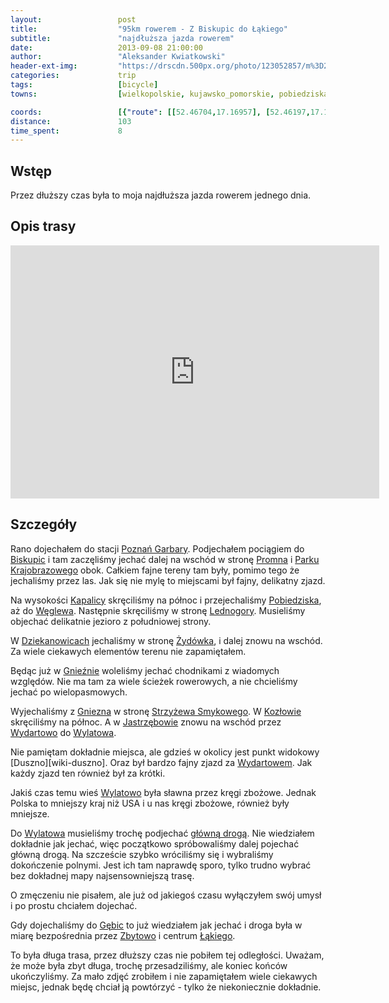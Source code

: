 ```yaml
---
layout:                 post
title:                  "95km rowerem - Z Biskupic do Łąkiego"
subtitle:               "najdłuższa jazda rowerem"
date:                   2013-09-08 21:00:00
author:                 "Aleksander Kwiatkowski"
header-ext-img:         "https://drscdn.500px.org/photo/123052857/m%3D2048/782aaa3a676afd37aeaad562ec6b9fb1"
categories:             trip
tags:                   [bicycle]
towns:                  [wielkopolskie, kujawsko_pomorskie, pobiedziska, lubowo, gniezno, trzemeszno, mogilno, strzelno]

coords:                 [{"route": [[52.46704,17.16957], [52.46197,17.16888], [52.46092,17.20412], [52.46662,17.22935], [52.45088,17.28669], [52.45883,17.29081], [52.47718,17.28806], [52.51465,17.30626], [52.51475,17.31287], [52.50477,17.33844], [52.51298,17.36634], [52.50791,17.36522], [52.50859,17.38290], [52.51982,17.38883], [52.51815,17.40608], [52.53188,17.44410], [52.52749,17.44925], [52.53282,17.45183], [52.52953,17.49079], [52.53961,17.51448], [52.53178,17.55096], [52.53517,17.58452], [52.53778,17.58855], [52.57979,17.66005], [52.58276,17.66400], [52.57530,17.66932], [52.57613,17.68005], [52.58855,17.69799], [52.57885,17.74966], [52.60815,17.76133], [52.59976,17.80854], [52.60549,17.81772], [52.59731,17.82733], [52.60309,17.82931], [52.60393,17.87677], [52.61169,17.90192], [52.60992,17.94209],  [52.58756,17.99084], [52.57926,17.99196], [52.60080,18.03092], [52.59387,18.07281], [52.61388,18.13590], [52.61513,18.15298]], "type": "bicycle"}, {"route": [[52.65827,17.94601], [52.64452,17.93708], [52.60190,17.89614], [52.58762,17.88619], [52.56973,17.81761], [52.55835,17.76491], [52.53591,17.71152], [52.52969,17.60372], [52.50556,17.48124], [52.47902,17.27816], [52.46715,17.17019]], "type": "train"}]
distance:               103
time_spent:             8
---
```


[wiki-promno-park]:                     https://pl.wikipedia.org/wiki/Park_Krajobrazowy_Promno
[wiki-strzyzewo-smykowe]:               https://pl.wikipedia.org/wiki/Strzy%C5%BCewo_Smykowe
[wiki-15]:                              https://pl.wikipedia.org/wiki/Droga_krajowa_nr_15_(Polska)
[wiki-garbary]:                         https://pl.wikipedia.org/wiki/Pozna%C5%84_Garbary
[wiki-biskupice]:                       https://pl.wikipedia.org/wiki/Biskupice_(powiat_pozna%C5%84ski)
[wiki-promno]:                          https://pl.wikipedia.org/wiki/Promno_(wie%C5%9B_w_wojew%C3%B3dztwie_wielkopolskim)
[wiki-kapalica]:                        https://pl.wikipedia.org/wiki/Kapalica
[wiki-pobiedziska]:                     https://pl.wikipedia.org/wiki/Pobiedziska
[wiki-weglewo]:                         https://pl.wikipedia.org/wiki/W%C4%99glewo_(powiat_pozna%C5%84ski)
[wiki-lednogora]:                       https://pl.wikipedia.org/wiki/Lednog%C3%B3ra
[wiki-dziekanowice]:                    https://pl.wikipedia.org/wiki/Dziekanowice_(wojew%C3%B3dztwo_wielkopolskie)
[wiki-zydowko]:                         https://pl.wikipedia.org/wiki/%C5%BByd%C3%B3wko
[wiki-gniezno]:                         https://pl.wikipedia.org/wiki/Gniezno
[wiki-kozlowo]:                         https://pl.wikipedia.org/wiki/Koz%C5%82owo_(powiat_gnie%C5%BAnie%C5%84ski)
[wiki-jastrzebowo]:                     https://pl.wikipedia.org/wiki/Jastrz%C4%99bowo
[wiki-wydartowo]:                       https://pl.wikipedia.org/wiki/Wydartowo
[wiki-wylatowo]:                        https://pl.wikipedia.org/wiki/Wylatowo
[wiki-gebice]:                          https://pl.wikipedia.org/wiki/G%C4%99bice_(wojew%C3%B3dztwo_kujawsko-pomorskie)
[wiki-zbytowo]:                         https://pl.wikipedia.org/wiki/Zbytowo
[wiki-lakie]:                           https://pl.wikipedia.org/wiki/%C5%81%C4%85kie_(powiat_mogile%C5%84ski)


Wstęp
-----

Przez dłuższy czas była to moja najdłuższa jazda rowerem jednego dnia.

Opis trasy
----------

<iframe height='405' width='590' frameborder='0' allowtransparency='true' scrolling='no' src='https://www.strava.com/activities/137173051/embed/0010e16016e12f7c106b323900e9a533f70400a8'></iframe>

Szczegóły
---------

Rano dojechałem do stacji [Poznań Garbary][wiki-garbary]. Podjechałem pociągiem do [Biskupic][wiki-biskupice] i
tam zaczęliśmy jechać dalej na wschód w stronę [Promna][wiki-promno] i [Parku Krajobrazowego][wiki-promno-park] obok.
Całkiem fajne tereny tam były, pomimo tego że jechaliśmy przez las. Jak się nie mylę to miejscami był fajny, delikatny
zjazd.

Na wysokości [Kapalicy][wiki-kapalica] skręciliśmy na północ i przejechaliśmy [Pobiedziska][wiki-pobiedziska], aż do
[Węglewa][wiki-weglewo]. Następnie skręciliśmy w stronę [Lednogory][wiki-lednogora]. Musieliśmy objechać delikatnie jezioro z południowej
strony.

W [Dziekanowicach][wiki-dziekanowice] jechaliśmy w stronę [Żydówka][wiki-zydowko], i dalej znowu na wschód.
Za wiele ciekawych elementów terenu nie zapamiętałem.

Będąc już w [Gnieźnie][wiki-gniezno] woleliśmy jechać chodnikami z wiadomych względów. Nie ma tam za wiele ścieżek rowerowych,
a nie chcieliśmy jechać po wielopasmowych.

Wyjechaliśmy z [Gniezna][wiki-gniezno] w stronę [Strzyżewa Smykowego][wiki-strzyzewo-smykowe]. W [Kozłowie][wiki-kozlowo]
skręciliśmy na północ. A w [Jastrzębowie][wiki-jastrzebowo] znowu na wschód przez [Wydartowo][wiki-wydartowo] do
[Wylatowa][wiki-wylatowo].

Nie pamiętam dokładnie miejsca, ale gdzieś w okolicy jest punkt widokowy [Duszno][wiki-duszno]. Oraz był bardzo fajny zjazd za
[Wydartowem][wiki-wydartowo]. Jak każdy zjazd ten również był za krótki.

Jakiś czas temu wieś [Wylatowo][wiki-wylatowo] była sławna przez kręgi zbożowe. Jednak Polska to mniejszy kraj niż USA i u
nas kręgi zbożowe, również były mniejsze.

Do [Wylatowa][wiki-wylatowo] musieliśmy trochę podjechać [główną drogą][wiki-15]. Nie wiedziałem dokładnie jak jechać, więc
początkowo spróbowaliśmy dalej pojechać główną drogą. Na szczeście szybko wróciliśmy się i wybraliśmy dokończenie polnymi.
Jest ich tam naprawdę sporo, tylko trudno wybrać bez dokładnej mapy najsensowniejszą trasę.

O zmęczeniu nie pisałem, ale już od jakiegoś czasu wyłączyłem swój umysł i po prostu chciałem dojechać.

Gdy dojechaliśmy do [Gębic][wiki-gebice] to już wiedziałem jak jechać i droga była w miarę bezpośrednia przez
[Zbytowo][wiki-zbytowo] i centrum [Łąkiego][wiki-lakie].

To była długa trasa, przez dłuższy czas nie pobiłem tej odległości. Uważam, że może była zbyt długa, trochę przesadziliśmy,
ale koniec końców ukończyliśmy. Za mało zdjęć zrobiłem i nie zapamiętałem wiele ciekawych miejsc, jednak będę chciał ją
powtórzyć - tylko że niekoniecznie dokładnie.
